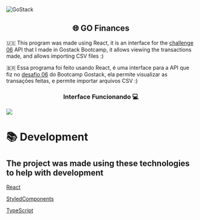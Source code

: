 <img alt="GoStack" src="https://storage.googleapis.com/golden-wind/bootcamp-gostack/header-desafios.png" />

<h2 align="center">
   🌐 GO Finances
</h2>

🇺🇸 This program was made using React, it is an interface for the [challenge 06](https://github.com/kawaxzx/BootcampGoStack_Challenges/tree/master/NodeJS_TypeORM) API that I made in Gostack Bootcamp, it allows viewing the transactions made, and allows importing CSV files :)



🇧🇷 Essa programa foi feito usando React, é uma interface para a API que fiz no [desafio 06](https://github.com/kawaxzx/BootcampGoStack_Challenges/tree/master/NodeJS_TypeORM) do Bootcamp Gostack, ela permite visualizar as transações feitas, e permite importar arquivos CSV :)


<h3 align="center" font="bold"> Interface Funcionando 💻</h3>

![](https://media.giphy.com/media/RIBEEzjDjs0uMiZOWb/giphy.gif)

# 📚 Development
## The project was made using these technologies to help with development


  [React](https://reactjs.org/)

  [StyledComponents](https://styled-components.com/)

  [TypeScript](https://www.typescriptlang.org/)



